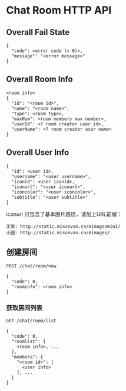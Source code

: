 # Chat Room HTTP API

## Overall Fail State

```
{
  "code": <error code (< 0)>,
  "message": "<error message>"
}
```

## Overall Room Info

```
<room info>
{
  "id": "<room id>",
  "name": "<room name>",
  "type": <room type>,
  "maxNum": <room members max number>,
  "userId": <? room creator user id>,
  "userName": <? room creator user name>
}
```

## Overall User Info

```
{
  "id": <user id>,
  "username": "<user username>",
  "iconid": <user iconid>,
  "iconurl": "<user iconurl>",
  "iconcolor": "<user iconcolor>",
  "subtitle": "<user subtitle>"
}
```

iconurl 只包含了基本图片路径，请加上URL前缀：

```
正常: http://static.missevan.cn/mimagesmini/
小图: http://static.missevan.cn/mimages/
```

## 创建房间

``` POST /chat/room/new ```

```
{
  "code": 0,
  "roominfo": <room info>
}
```

### 获取房间列表

``` GET /chat/room/list ```

```
{
  "code": 0,
  "roomlist": [
    <room info>, ...
  ],
  "members": {
    "<room id>": [
      <user info>
    ], ...
  }
}
```
